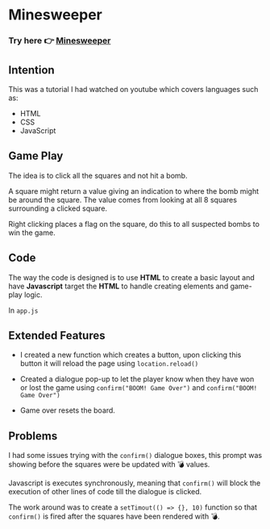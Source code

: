 # Minesweeper

### Try here 👉 [Minesweeper](https://nanoborg.github.io/minesweeper/)

## Intention

This was a tutorial I had watched on youtube which covers languages such as:

- HTML
- CSS
- JavaScript

## Game Play

The idea is to click all the squares and not hit a bomb.

A square might return a value giving an indication to where the bomb might be around the square. The value comes from looking at all 8 squares surrounding a clicked square.

Right clicking places a flag on the square, do this to all suspected bombs to win the game.

## Code

The way the code is designed is to use **HTML** to create a basic layout and have **Javascript** target the **HTML** to handle creating elements and game-play logic.

In `app.js`

## Extended Features

- I created a new function which creates a button, upon clicking this button it will reload the page using `location.reload()`

- Created a dialogue pop-up to let the player know when they have won or lost the game using `confirm("BOOM! Game Over")` and `confirm("BOOM! Game Over")`

- Game over resets the board.

## Problems

I had some issues trying with the `confirm()` dialogue boxes, this prompt was showing before the squares were be updated with 💣 values.

Javascript is executes synchronously, meaning that `confirm()` will block the execution of other lines of code till the dialogue is clicked.

The work around was to create a `setTimout(() => {}, 10)` function so that `confirm()` is fired after the squares have been rendered with 💣.
